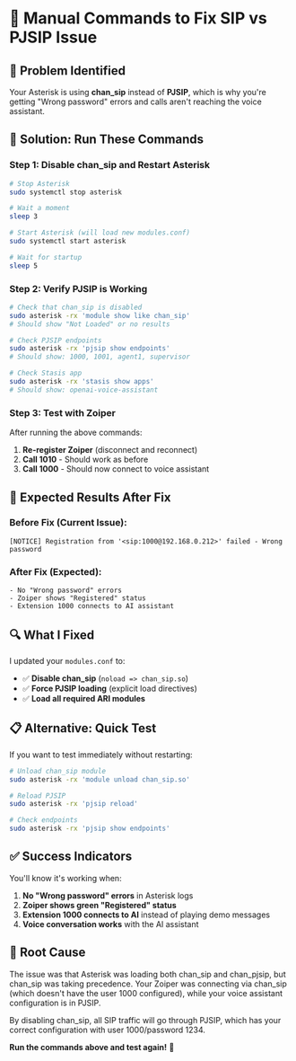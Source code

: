 # 🔧 Manual Commands to Fix SIP vs PJSIP Issue

## 🎯 Problem Identified

Your Asterisk is using **chan_sip** instead of **PJSIP**, which is why you're getting "Wrong password" errors and calls aren't reaching the voice assistant.

## 🚀 Solution: Run These Commands

### Step 1: Disable chan_sip and Restart Asterisk

```bash
# Stop Asterisk
sudo systemctl stop asterisk

# Wait a moment
sleep 3

# Start Asterisk (will load new modules.conf)
sudo systemctl start asterisk

# Wait for startup
sleep 5
```

### Step 2: Verify PJSIP is Working

```bash
# Check that chan_sip is disabled
sudo asterisk -rx 'module show like chan_sip'
# Should show "Not Loaded" or no results

# Check PJSIP endpoints
sudo asterisk -rx 'pjsip show endpoints'
# Should show: 1000, 1001, agent1, supervisor

# Check Stasis app
sudo asterisk -rx 'stasis show apps'
# Should show: openai-voice-assistant
```

### Step 3: Test with Zoiper

After running the above commands:

1. **Re-register Zoiper** (disconnect and reconnect)
2. **Call 1010** - Should work as before
3. **Call 1000** - Should now connect to voice assistant

## 🎯 Expected Results After Fix

### Before Fix (Current Issue):
```
[NOTICE] Registration from '<sip:1000@192.168.0.212>' failed - Wrong password
```

### After Fix (Expected):
```
- No "Wrong password" errors
- Zoiper shows "Registered" status
- Extension 1000 connects to AI assistant
```

## 🔍 What I Fixed

I updated your `modules.conf` to:
- ✅ **Disable chan_sip** (`noload => chan_sip.so`)
- ✅ **Force PJSIP loading** (explicit load directives)
- ✅ **Load all required ARI modules**

## 📋 Alternative: Quick Test

If you want to test immediately without restarting:

```bash
# Unload chan_sip module
sudo asterisk -rx 'module unload chan_sip.so'

# Reload PJSIP
sudo asterisk -rx 'pjsip reload'

# Check endpoints
sudo asterisk -rx 'pjsip show endpoints'
```

## ✅ Success Indicators

You'll know it's working when:
1. **No "Wrong password" errors** in Asterisk logs
2. **Zoiper shows green "Registered" status**
3. **Extension 1000 connects to AI** instead of playing demo messages
4. **Voice conversation works** with the AI assistant

## 🎯 Root Cause

The issue was that Asterisk was loading both chan_sip and chan_pjsip, but chan_sip was taking precedence. Your Zoiper was connecting via chan_sip (which doesn't have the user 1000 configured), while your voice assistant configuration is in PJSIP.

By disabling chan_sip, all SIP traffic will go through PJSIP, which has your correct configuration with user 1000/password 1234.

**Run the commands above and test again!** 🚀